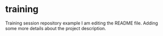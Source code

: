 # training
Training session repository example
I am editing the README file. Adding some more details about the project description.

